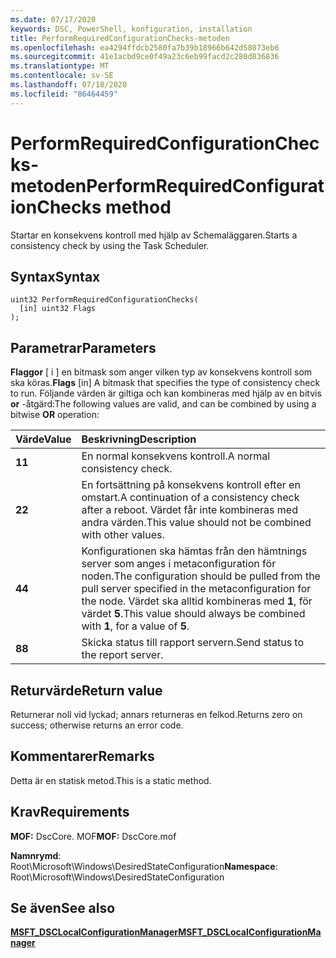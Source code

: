 ```yaml
---
ms.date: 07/17/2020
keywords: DSC, PowerShell, konfiguration, installation
title: PerformRequiredConfigurationChecks-metoden
ms.openlocfilehash: ea4294ffdcb2580fa7b39b18966b642d58073eb6
ms.sourcegitcommit: 41e1acbd9ce0f49a23c6eb99facd2c280d836836
ms.translationtype: MT
ms.contentlocale: sv-SE
ms.lasthandoff: 07/18/2020
ms.locfileid: "86464459"
---
```

# <a name="performrequiredconfigurationchecks-method"></a><span data-ttu-id="692a7-103">PerformRequiredConfigurationChecks-metoden</span><span class="sxs-lookup"><span data-stu-id="692a7-103">PerformRequiredConfigurationChecks method</span></span>

<span data-ttu-id="692a7-104">Startar en konsekvens kontroll med hjälp av Schemaläggaren.</span><span class="sxs-lookup"><span data-stu-id="692a7-104">Starts a consistency check by using the Task Scheduler.</span></span>

## <a name="syntax"></a><span data-ttu-id="692a7-105">Syntax</span><span class="sxs-lookup"><span data-stu-id="692a7-105">Syntax</span></span>

```mof
uint32 PerformRequiredConfigurationChecks(
  [in] uint32 Flags
);
```

## <a name="parameters"></a><span data-ttu-id="692a7-106">Parametrar</span><span class="sxs-lookup"><span data-stu-id="692a7-106">Parameters</span></span>

<span data-ttu-id="692a7-107">**Flaggor** \[ i \] en bitmask som anger vilken typ av konsekvens kontroll som ska köras.</span><span class="sxs-lookup"><span data-stu-id="692a7-107">**Flags** \[in\] A bitmask that specifies the type of consistency check to run.</span></span> <span data-ttu-id="692a7-108">Följande värden är giltiga och kan kombineras med hjälp av en bitvis **or** -åtgärd:</span><span class="sxs-lookup"><span data-stu-id="692a7-108">The following values are valid, and can be combined by using a bitwise **OR** operation:</span></span>

|<span data-ttu-id="692a7-109">Värde</span><span class="sxs-lookup"><span data-stu-id="692a7-109">Value</span></span> |<span data-ttu-id="692a7-110">Beskrivning</span><span class="sxs-lookup"><span data-stu-id="692a7-110">Description</span></span> |
|:--- |:---|
|<span data-ttu-id="692a7-111">**1**</span><span class="sxs-lookup"><span data-stu-id="692a7-111">**1**</span></span> | <span data-ttu-id="692a7-112">En normal konsekvens kontroll.</span><span class="sxs-lookup"><span data-stu-id="692a7-112">A normal consistency check.</span></span> |
|<span data-ttu-id="692a7-113">**2**</span><span class="sxs-lookup"><span data-stu-id="692a7-113">**2**</span></span> | <span data-ttu-id="692a7-114">En fortsättning på konsekvens kontroll efter en omstart.</span><span class="sxs-lookup"><span data-stu-id="692a7-114">A continuation of a consistency check after a reboot.</span></span> <span data-ttu-id="692a7-115">Värdet får inte kombineras med andra värden.</span><span class="sxs-lookup"><span data-stu-id="692a7-115">This value should not be combined with other values.</span></span> |
|<span data-ttu-id="692a7-116">**4**</span><span class="sxs-lookup"><span data-stu-id="692a7-116">**4**</span></span> | <span data-ttu-id="692a7-117">Konfigurationen ska hämtas från den hämtnings server som anges i metaconfiguration för noden.</span><span class="sxs-lookup"><span data-stu-id="692a7-117">The configuration should be pulled from the pull server specified in the metaconfiguration for the node.</span></span> <span data-ttu-id="692a7-118">Värdet ska alltid kombineras med **1**, för värdet **5**.</span><span class="sxs-lookup"><span data-stu-id="692a7-118">This value should always be combined with **1**, for a value of **5**.</span></span> |
|<span data-ttu-id="692a7-119">**8**</span><span class="sxs-lookup"><span data-stu-id="692a7-119">**8**</span></span> | <span data-ttu-id="692a7-120">Skicka status till rapport servern.</span><span class="sxs-lookup"><span data-stu-id="692a7-120">Send status to the report server.</span></span> |

## <a name="return-value"></a><span data-ttu-id="692a7-121">Returvärde</span><span class="sxs-lookup"><span data-stu-id="692a7-121">Return value</span></span>

<span data-ttu-id="692a7-122">Returnerar noll vid lyckad; annars returneras en felkod.</span><span class="sxs-lookup"><span data-stu-id="692a7-122">Returns zero on success; otherwise returns an error code.</span></span>

## <a name="remarks"></a><span data-ttu-id="692a7-123">Kommentarer</span><span class="sxs-lookup"><span data-stu-id="692a7-123">Remarks</span></span>

<span data-ttu-id="692a7-124">Detta är en statisk metod.</span><span class="sxs-lookup"><span data-stu-id="692a7-124">This is a static method.</span></span>

## <a name="requirements"></a><span data-ttu-id="692a7-125">Krav</span><span class="sxs-lookup"><span data-stu-id="692a7-125">Requirements</span></span>

<span data-ttu-id="692a7-126">**MOF:** DscCore. MOF</span><span class="sxs-lookup"><span data-stu-id="692a7-126">**MOF:** DscCore.mof</span></span>

<span data-ttu-id="692a7-127">**Namnrymd**: Root\Microsoft\Windows\DesiredStateConfiguration</span><span class="sxs-lookup"><span data-stu-id="692a7-127">**Namespace**: Root\Microsoft\Windows\DesiredStateConfiguration</span></span>

## <a name="see-also"></a><span data-ttu-id="692a7-128">Se även</span><span class="sxs-lookup"><span data-stu-id="692a7-128">See also</span></span>

[<span data-ttu-id="692a7-129">**MSFT_DSCLocalConfigurationManager**</span><span class="sxs-lookup"><span data-stu-id="692a7-129">**MSFT_DSCLocalConfigurationManager**</span></span>](msft-dsclocalconfigurationmanager.md)
